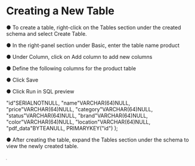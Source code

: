 # Creating a New Table

● To create a table, right-click on the Tables section under the created schema and select 	Create Table.

● In the right-panel section under Basic, enter the table name product





● Under Column, click on Add column to add new columns

●     Define the following columns for the product table









● Click Save











● Click Run in SQL preview



"id"SERIALNOTNULL, 
	"name"VARCHAR(64)NULL, 
	"price"VARCHAR(64)NULL, 
	"category"VARCHAR(64)NULL, 
	"status"VARCHAR(64)NULL, 
	"brand"VARCHAR(64)NULL, 
	"color"VARCHAR(64)NULL, 
	"location"VARCHAR(64)NULL, 
	"pdf_data"BYTEANULL, 
	PRIMARYKEY("id") 
);

● 	After creating the table, expand the Tables section under the schema to view the newly 	created table.

![Image Description](./images/image_58.png)





